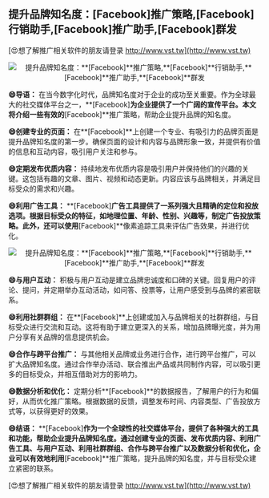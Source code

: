 ## **提升品牌知名度：**[Facebook]**推广策略,**[Facebook]**行销助手,**[Facebook]**推广助手,**[Facebook]**群发**

[😍想了解推广相关软件的朋友请登录 http://www.vst.tw](http://www.vst.tw)

 <center><img src="https://vst.tw/MP4/tuiguang/png/8.png" alt="提升品牌知名度：**[Facebook]**推广策略,**[Facebook]**行销助手,**[Facebook]**推广助手,**[Facebook]**群发"></center>

**😄导语：**
在当今数字化时代，品牌知名度对于企业的成功至关重要。作为全球最大的社交媒体平台之一，**[Facebook]**为企业提供了一个广阔的宣传平台。本文将介绍一些有效的**[Facebook]**推广策略，帮助企业提升品牌的知名度。

**😄创建专业的页面：**
在**[Facebook]**上创建一个专业、有吸引力的品牌页面是提升品牌知名度的第一步。确保页面的设计和内容与品牌形象一致，并提供有价值的信息和互动内容，吸引用户关注和参与。

**😄定期发布优质内容：**
持续地发布优质内容是吸引用户并保持他们的兴趣的关键。这包括有趣的文章、图片、视频和动态更新。内容应该与品牌相关，并满足目标受众的需求和兴趣。

**😄利用广告工具：**
**[Facebook]**广告工具提供了一系列强大且精确的定位和投放选项。根据目标受众的特征，如地理位置、年龄、性别、兴趣等，制定广告投放策略。此外，还可以使用**[Facebook]**像素追踪工具来评估广告效果，并进行优化。

 <center><img src="https://vst.tw/MP4/tuiguang/png/8.png" alt="提升品牌知名度：**[Facebook]**推广策略,**[Facebook]**行销助手,**[Facebook]**推广助手,**[Facebook]**群发"></center>

**😄与用户互动：**
积极与用户互动是建立品牌忠诚度和口碑的关键。回复用户的评论、提问，并定期举办互动活动，如问答、投票等，让用户感受到与品牌的紧密联系。

**😄利用社群群组：**
在**[Facebook]**上创建或加入与品牌相关的社群群组，与目标受众进行交流和互动。这将有助于建立更深入的关系，增加品牌曝光度，并为用户分享有关品牌的信息提供机会。

**😄合作与跨平台推广：**
与其他相关品牌或业务进行合作，进行跨平台推广，可以扩大品牌知名度。通过合作举办活动、联合推出产品或共同制作内容，可以吸引更多的目标受众，并相互借助对方的影响力。

**😄数据分析和优化：**
定期分析**[Facebook]**的数据报告，了解用户的行为和偏好，从而优化推广策略。根据数据的反馈，调整发布时间、内容类型、广告投放方式等，以获得更好的效果。

**😄结语：**
**[Facebook]**作为一个全球性的社交媒体平台，提供了各种强大的工具和功能，帮助企业提升品牌知名度。通过创建专业的页面、发布优质内容、利用广告工具、与用户互动、利用社群群组、合作与跨平台推广以及数据分析和优化，企业可以有效地利用**[Facebook]**推广策略，提升品牌的知名度，并与目标受众建立紧密的联系。

[😍想了解推广相关软件的朋友请登录 http://www.vst.tw](http://www.vst.tw)



